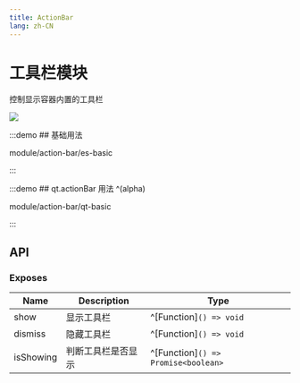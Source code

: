 ```yaml
---
title: ActionBar
lang: zh-CN
---
```


# 工具栏模块

控制显示容器内置的工具栏

<img src="/module/action-bar/action_bar.png" />

:::demo ## 基础用法

module/action-bar/es-basic

:::

:::demo ## qt.actionBar 用法 ^(alpha)

module/action-bar/qt-basic

:::

## API

### Exposes

| Name                             | Description                 | Type                                |
| -------------------------------- | --------------------------- | ------------------------------------|
| show                             | 显示工具栏                    | ^[Function]`() => void`               |
| dismiss                          | 隐藏工具栏                    | ^[Function]`() => void`               |
| isShowing                        | 判断工具栏是否显示              | ^[Function]`() => Promise<boolean>`   |
